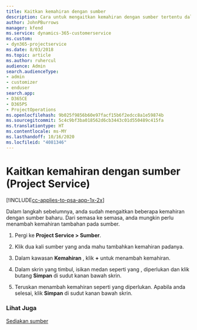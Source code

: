 ```yaml
---
title: Kaitkan kemahiran dengan sumber
description: Cara untuk mengaitkan kemahiran dengan sumber tertentu dalam Project Service
author: JohnPBurrows
manager: kfend
ms.service: dynamics-365-customerservice
ms.custom:
- dyn365-projectservice
ms.date: 8/03/2018
ms.topic: article
ms.author: ruhercul
audience: Admin
search.audienceType:
- admin
- customizer
- enduser
search.app:
- D365CE
- D365PS
- ProjectOperations
ms.openlocfilehash: 9b025f9856b60e97facf15b6f2edcc8a1e59874b
ms.sourcegitcommit: 5c4c9bf3ba018562d6cb3443c01d550489c415fa
ms.translationtype: HT
ms.contentlocale: ms-MY
ms.lasthandoff: 10/16/2020
ms.locfileid: "4081346"
---
```

# <a name="associate-skills-with-resources-project-service"></a>Kaitkan kemahiran dengan sumber (Project Service)

[!INCLUDE[cc-applies-to-psa-app-1x-2x](../includes/cc-applies-to-psa-app-1x-2x.md)]

Dalam langkah sebelumnya, anda sudah mengaitkan beberapa kemahiran dengan sumber baharu. Dari semasa ke semasa, anda mungkin perlu menambah kemahiran tambahan pada sumber.  
  
1.  Pergi ke **Project Service > Sumber**.  
  
2.  Klik dua kali sumber yang anda mahu tambahkan kemahiran padanya.  
  
3.  Dalam kawasan **Kemahiran** , klik **+** untuk menambah kemahiran.  
  
4.  Dalam skrin yang timbul, isikan medan seperti yang , diperlukan dan klik butang **Simpan** di sudut kanan bawah skrin.  
  
5.  Teruskan menambah kemahiran seperti yang diperlukan. Apabila anda selesai, klik **Simpan** di sudut kanan bawah skrin.  
  
### <a name="see-also"></a>Lihat Juga  
 [Sediakan sumber](../psa/set-up-resources.md)
